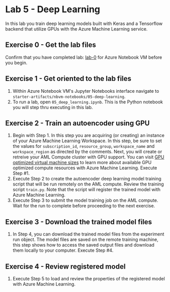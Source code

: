 # Lab 5 - Deep Learning

In this lab you train deep learning models built with Keras and a Tensorflow backend that utilize GPUs with the Azure Machine Learning service.

## Exercise 0 - Get the lab files
Confirm that you have completed lab: [lab-0](../../lab-0/azure-notebook-vm-setup) for Azure Notebook VM before you begin.

## Exercise 1 - Get oriented to the lab files
1. Within Azure Notebook VM's Jupyter Notebooks interface navigate to `starter-artifacts/nbvm-notebooks/05-deep-learning`.
2. To run a lab, open `05_deep_learning.ipynb`. This is the Python notebook you will step thru executing in this lab.

## Exercise 2 - Train an autoencoder using GPU
1. Begin with Step 1. In this step you are acquiring (or creating) an instance of your Azure Machine Learning Workspace. In this step, be sure to set the values for `subscription_id`, `resource_group`, `workspace_name` and `workspace_region` as directed by the comments. Next, you will create or retreive your AML Compute cluster with GPU support. You can visit [GPU optimized virtual machine sizes](https://docs.microsoft.com/en-us/azure/virtual-machines/windows/sizes-gpu#nc-series) to learn more about available GPU optimized compute resources with Azure Machine Learning. Execute Step #1.
2. Execute Step 2 to create the autoencoder deep learning model training script that will be run remotely on the AML compute. Review the training script `train.py`. Note that the script will register the trained model with Azure Machine Learning.
3. Execute Step 3 to submit the model training job on the AML compute. Wait for the run to complete before proceeding to the next exercise.

## Exercise 3 - Download the trained model files
1. In Step 4, you can download the trained model files from the experiment run object. The model files are saved on the remote training machine, this step shows how to access the saved output files and download them locally to your computer. Execute Step #4.

## Exercise 4 - Review registered model
1. Execute Step 5 to load and review the properties of the registered model with Azure Machine Learning.
